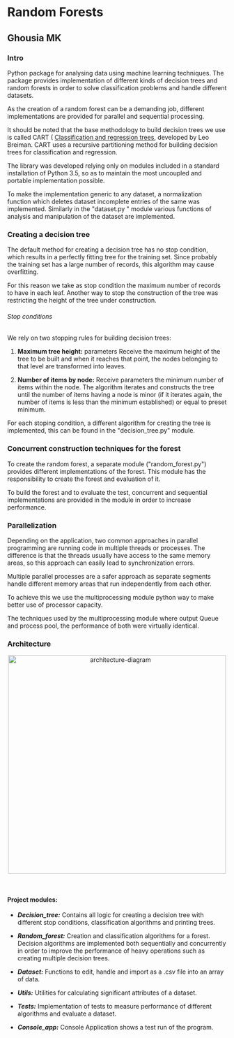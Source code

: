 # Random Forests
## Ghousia MK

### Intro

Python package for analysing data using machine learning techniques.
The package provides implementation of different kinds of decision trees and random forests in order to solve classification problems and handle different datasets.


As the creation of a random forest can be a demanding job, different implementations are provided for parallel and sequential processing.

It should be noted that the base methodology to build decision trees we use is called CART ( [Classification and regression trees](https://www.stat.berkeley.edu/~breiman/papers.html), developed by Leo Breiman. CART uses a recursive partitioning method for building decision trees for classification and regression.

The library was developed relying only on modules included in a standard installation of Python 3.5, so as to maintain the most uncoupled and portable implementation possible.


To make the implementation generic to any dataset, a normalization function which deletes dataset incomplete entries of the same was implemented. Similarly in the "dataset.py " module various functions of analysis and manipulation of the dataset are implemented.

### Creating a decision tree

The default method for creating a decision tree has no stop condition, which results in a perfectly fitting tree for the training set. Since probably the training set has a large number of records, this algorithm may cause overfitting.

For this reason we take as stop condition the maximum number of records to have in each leaf. Another way to stop the construction of the tree was restricting the height of the tree under construction.

###### Stop conditions

We rely on two stopping rules for building decision trees:

1. **Maximum tree height:** parameters Receive the maximum height of the tree to be built and when it reaches that point, the nodes belonging to that level are transformed into leaves.

2. **Number of items by node:** Receive parameters the minimum number of items within the node. The algorithm iterates and constructs the tree until the number of items having a node is minor (if it iterates again, the number of items is less than the minimum established) or equal to preset minimum.


For each stoping condition, a different algorithm for creating the tree is implemented, this can be found in the "decision_tree.py" module.


### Concurrent construction techniques for the forest

To create the random forest, a separate module ("random_forest.py") provides different implementations of the forest. This module has the responsibility to create the forest and evaluation of it.

To build the forest and to evaluate the test, concurrent and sequential implementations are provided in the module in order to increase performance.


### Parallelization

Depending on the application, two common approaches in parallel programming are running code in multiple threads or processes. The difference is that the threads usually have access to the same memory areas, so this approach can easily lead to synchronization errors.

Multiple parallel processes are a safer approach as separate segments handle different memory areas that run independently from each other.

To achieve this we use the multiprocessing module python way to make better use of processor capacity.

The techniques used by the multiprocessing module where output Queue and process pool, the performance of both were virtually identical.

### Architecture

<p align="center">
<img src="architecture-diagram.png" alt="architecture-diagram" width="500px" height="500px"/>
</p></br>

#### Project modules:
* ***Decision_tree:*** Contains all logic for creating a decision tree with different stop conditions, classification algorithms and printing trees.

* ***Random_forest:*** Creation and classification algorithms for a forest. Decision algorithms are implemented both sequentially and concurrently in order to improve the performance of heavy operations such as creating multiple decision trees.

* ***Dataset:*** Functions to edit, handle and import as a .csv file into an array of data.

* ***Utils:*** Utilities for calculating significant attributes of a dataset.

* ***Tests:*** Implementation of tests to measure performance of different algorithms and evaluate a dataset.

* ***Console_app:*** Console Application shows a test run of the program.
